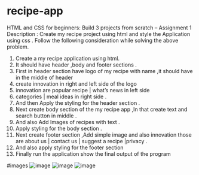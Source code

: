 # recipe-app

HTML and CSS for beginners: Build 3 projects from scratch – Assignment 1
Description :
Create my recipe project using html and style the Application using css .
Follow the following consideration while solving the above problem.
1. Create a my recipe application using html.
2. It should have header ,body and footer sections .
3. First in header section have logo of my recipe with name ,it should have in the middle of header
4. create innovation in right and left side of the logo
5. innovation are popular recipe | what’s news in left side
6. categories | meal ideas in right side .
7. And then Apply the styling for the header section .
8. Next create body section of the my recipe app ,In that create text and search button in middle .
9. And also Add Images of recipes with text .
10. Apply styling for the body section .
11. Next create footer section ,Add simple image and also innovation those are about us | contact
us | suggest a recipe |privacy .
12. And also apply styling for the footer section
13. Finally run the application show the final output of the program 

#images
![image](https://github.com/Rishav-code-bit/recipe-app/assets/75771591/f95e9dbc-53ff-408f-98d6-d4f7e9d5092b)
![image](https://github.com/Rishav-code-bit/recipe-app/assets/75771591/ea7175af-765d-4720-85a0-8b031388f23d)
![image](https://github.com/Rishav-code-bit/recipe-app/assets/75771591/29ffcf2f-e527-4cec-be7e-2a80d3cdb722)

